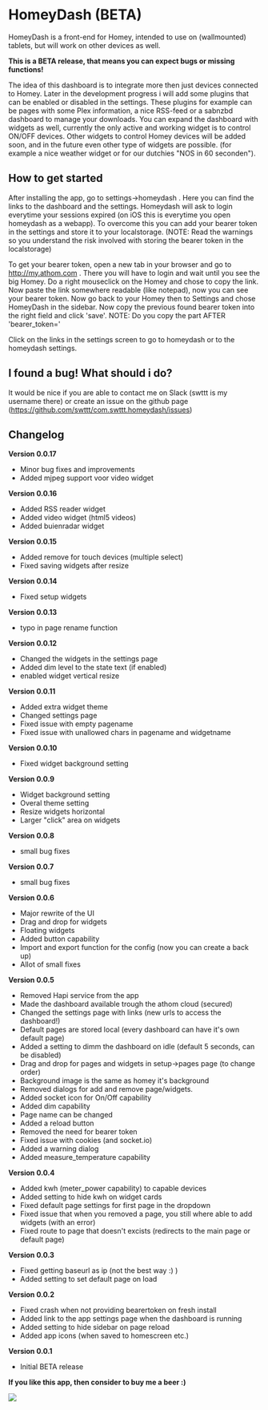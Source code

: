 # HomeyDash (BETA)
HomeyDash is a front-end for Homey, intended to use on (wallmounted) tablets, but will work on other devices as well.

**This is a BETA release, that means you can expect bugs or missing functions!**

The idea of this dashboard is to integrate more then just devices connected to Homey. Later in the development progress i will add some plugins that can be enabled or disabled in the settings. These plugins for example can be pages with some Plex information, a nice RSS-feed or a sabnzbd dashboard to manage your downloads.
You can expand the dashboard with widgets as well, currently the only active and working widget is to control ON/OFF devices. Other widgets to control Homey devices will be added soon, and in the future even other type of widgets are possible. (for example a nice weather widget or for our dutchies "NOS in 60 seconden").

## How to get started

After installing the app, go to settings->homeydash . Here you can find the links to the dashboard and the settings.
Homeydash will ask to login everytime your sessions expired (on iOS this is everytime you open homeydash as a webapp). To overcome this you can add your bearer token in the settings and store it to your localstorage. (NOTE: Read the warnings so you understand the risk involved with storing the bearer token in the localstorage)

To get your bearer token, open a new tab in your browser and go to http://my.athom.com . There you will have to login and wait until you see the big Homey. Do a right mouseclick on the Homey and chose to copy the link. Now paste the link somewhere readable (like notepad), now you can see your bearer token.
Now go back to your Homey then to Settings and chose HomeyDash in the sidebar. Now copy the previous found bearer token into the right field and click 'save'. NOTE: Do you copy the part AFTER 'bearer_token='

Click on the links in the settings screen to go to homeydash or to the homeydash settings.

## I found a bug! What should i do?
It would be nice if you are able to contact me on Slack (swttt is my username there) or create an issue on the github page (https://github.com/swttt/com.swttt.homeydash/issues)

## Changelog

**Version 0.0.17**
- Minor bug fixes and improvements
- Added mjpeg support voor video widget

**Version 0.0.16**
- Added RSS reader widget
- Added video widget (html5 videos)
- Added buienradar widget

**Version 0.0.15**
- Added remove for touch devices (multiple select)
- Fixed saving widgets after resize

**Version 0.0.14**
- Fixed setup widgets

**Version 0.0.13**
- typo in page rename function

**Version 0.0.12**
- Changed the widgets in the settings page
- Added dim level to the state text (if enabled)
- enabled widget vertical resize

**Version 0.0.11**
- Added extra widget theme
- Changed settings page
- Fixed issue with empty pagename
- Fixed issue with unallowed chars in pagename and widgetname

**Version 0.0.10**
- Fixed widget background setting

**Version 0.0.9**
- Widget background setting
- Overal theme setting
- Resize widgets horizontal
- Larger "click" area on widgets

**Version 0.0.8**
- small bug fixes

**Version 0.0.7**
- small bug fixes

**Version 0.0.6**
- Major rewrite of the UI
- Drag and drop for widgets
- Floating widgets
- Added button capability
- Import and export function for the config (now you can create a back up)
- Allot of small fixes

**Version 0.0.5**
- Removed Hapi service from the app
- Made the dashboard available trough the athom cloud (secured)
- Changed the settings page with links (new urls to access the dashboard!)
- Default pages are stored local (every dashboard can have it's own default page)
- Added a setting to dimm the dashboard on idle (default 5 seconds, can be disabled)
- Drag and drop for pages and widgets in setup->pages page (to change order)
- Background image is the same as homey it's background
- Removed dialogs for add and remove page/widgets.
- Added socket icon for On/Off capability
- Added dim capability
- Page name can be changed
- Added a reload button
- Removed the need for bearer token
- Fixed issue with cookies (and socket.io)
- Added a warning dialog
- Added measure_temperature capability


**Version 0.0.4**

- Added kwh (meter_power capability) to capable devices
- Added setting to hide kwh on widget cards
- Fixed default page settings for first page in the dropdown
- Fixed issue that when you removed a page, you still where able to add widgets (with an error)
- Fixed route to page that doesn't excists (redirects to the main page or default page)

**Version 0.0.3**

- Fixed getting baseurl as ip (not the best way :) )
- Added setting to set default page on load


**Version 0.0.2**

- Fixed crash when not providing bearertoken on fresh install
- Added link to the app settings page when the dashboard is running
- Added setting to hide sidebar on page reload
- Added app icons (when saved to homescreen etc.)

**Version 0.0.1**

- Initial BETA release





**If you like this app, then consider to buy me a beer :)**

[![](https://www.paypalobjects.com/en_US/i/btn/btn_donateCC_LG.gif)](https://www.paypal.com/cgi-bin/webscr?cmd=_s-xclick&hosted_button_id=TAZANTFTCH3DJ)
